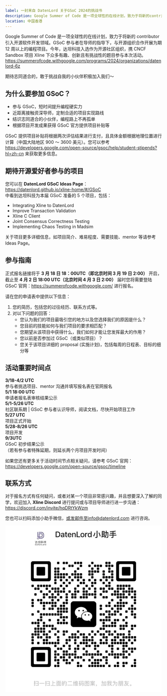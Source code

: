 ```yaml
---
label: 一封来自 DatenLord 关于GSoC 2024的挑战书
description: Google Summer of Code 是一项全球性的在线计划，致力于将新的contributor引入开源软件开发领域。GSoC 参与者在导师的指导下，与开源组织合作开展为期 12 周以上的编程项目。今年，达坦科技入选作为开源社区组织，携CNCF Sandbox项目Xline下众多有趣、创新且有挑战性的题目参与本次活动。
location: 中国香港
---
```


Google Summer of Code 是一项全球性的在线计划，致力于将新的 contributor 引入开源软件开发领域。GSoC 参与者在导师的指导下，与开源组织合作开展为期 12 周以上的编程项目。今年，达坦科技入选作为开源社区组织，携 CNCF Sandbox 项目 Xline 下众多有趣、创新且有挑战性的题目参与本次活动。  
https://summerofcode.withgoogle.com/programs/2024/organizations/datenlord-6z

期待志同道合的，敢于挑战自我的小伙伴积极加入我们～

## 为什么要参加 GSoC？

- 参与 GSoC，短时间提升编程硬实力
- 近距离接触资深导师，定制合适的项目实现路线
- 结识志同道合的小伙伴，编程路上不再孤单
- 根据项目开发成果获得 GSoC 官方提供项目补贴等

GSoC 提供项目补贴将根据两次评估结果进行支付，且具体金额根据地理位置进行计算（中国大陆地区 900 ～ 3600 美元）。您可以参考 https://developers.google.com/open-source/gsoc/help/student-stipends?hl=zh-cn 来获取更多信息。

## 期待开源爱好者参与的项目

您可以在 **DatenLord GSoC Ideas Page**：  
https://datenlord.github.io/xline-home/#/GSoC  
中看到达坦科技为本届 GSoC 准备的 5 个项目，包括：

- Integrating Xline to DatenLord
- Improve Transaction Validation
- Xline C Client
- Joint Consensus Correctness Testing
- Implementing Chaos Testing in Madsim

关于项目更多详细信息，如项目简介、难易程度、需要技能、mentor 等请参考 Ideas Page。

## 参与指南

正式报名链接将于 **3 月 18 日 18：00UTC（即北京时间 3 月 19 日 2:00）** 开启，截止至 **4 月 2 日 18:00 UTC（北京时间 4 月 3 日 2:00）** 届时您将需要登陆 GSoC 官网：https://summerofcode.withgoogle.com/ 进行报名。

请在您的申请表中提供以下信息：

1. 您的简历，包括您的过往经历、联系方式等。
2. 对以下问题的回答：
   - 您认为我们的项目最吸引您的地方以及您选择我们的原因是什么？
   - 您目前的技能如何与我们项目的要求相匹配？
   - 您期望从该项目中获得什么，我们如何才能让您发挥最大的作用？
   - 您以前是否参加过 GSoC（或类似项目）？
   - 您关于该项目详细的 proposal (实施计划)，包括每周的日程表、目标的细分等

## 活动重要时间点

**3/18-4/2 UTC**  
参与者挑选项目、mentor 沟通并填写报名表在官网报名  
**5/1 18:00 UTC**  
申请者报名表审核结果公示  
**5/1-5/26 UTC**  
社区联系期 | GSoC 参与者认识导师，阅读文档，尽快开始项目工作  
**5/27 UTC**  
项目正式开始  
**5/28-8/26 UTC**  
项目开发  
**9/3UTC**  
GSoC 初步结果公示  
（若有参与者特殊延期，则延长两个月项目开发时间）

如果您还有更多关于活动时间节点相关疑问，请参考 GSoC 官网：  
https://developers.google.com/open-source/gsoc/timeline

## 联系方式

对于报名方式有任何疑问，或者对某一个项目非常感兴趣，并且想要深入了解的同学，欢迎加入 **Xline Discord** 进行提问或与项目导师进行进一步沟通：  
https://discord.com/invite/hqDRtYkWzm

您也可以扫码添加小助手微信，或发邮件至info@datenlord.com 进行咨询。

![图片](./image1.webp)
